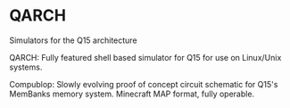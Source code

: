 # QARCH
Simulators for the Q15 architecture

QARCH: Fully featured shell based simulator for Q15 for use on Linux/Unix systems.

Compublop: Slowly evolving proof of concept circuit schematic for Q15's MemBanks memory system. Minecraft MAP format, fully operable.
